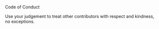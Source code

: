 Code of Conduct 

Use your judgement to treat other contributors with respect and kindness, no exceptions.
